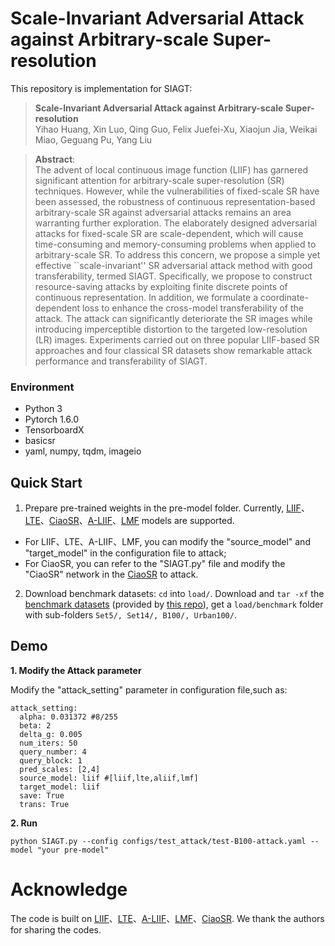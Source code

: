 # Scale-Invariant Adversarial Attack against Arbitrary-scale Super-resolution

This repository is implementation for SIAGT:

> **Scale-Invariant Adversarial Attack against Arbitrary-scale Super-resolution**<br>
> Yihao Huang, Xin Luo, Qing Guo, Felix Juefei-Xu, Xiaojun Jia, Weikai Miao, Geguang Pu, Yang Liu <br>

>**Abstract**: <br>
> The advent of local continuous image function (LIIF) has garnered significant attention for arbitrary-scale super-resolution (SR) techniques. However, while the vulnerabilities of fixed-scale SR have been assessed, the robustness of continuous representation-based arbitrary-scale SR against adversarial attacks remains an area warranting further exploration. The elaborately designed adversarial attacks for fixed-scale SR are scale-dependent, which will cause time-consuming and memory-consuming problems when applied to arbitrary-scale SR. To address this concern, we propose a simple yet effective ``scale-invariant'' SR adversarial attack method with good transferability, termed SIAGT. Specifically, we propose to construct resource-saving attacks by exploiting finite discrete points of continuous representation. In addition, we formulate a coordinate-dependent loss to enhance the cross-model transferability of the attack. The attack can significantly deteriorate the SR images while introducing imperceptible distortion to the targeted low-resolution (LR) images. Experiments carried out on three popular LIIF-based SR approaches and four classical SR datasets show remarkable attack performance and transferability of SIAGT.


### Environment
- Python 3
- Pytorch 1.6.0
- TensorboardX
- basicsr
- yaml, numpy, tqdm, imageio

## Quick Start

1. Prepare pre-trained weights in the pre-model folder. Currently,  [LIIF](https://github.com/yinboc/liif)、[LTE](https://github.com/jaewon-lee-b/lte)、[CiaoSR](https://github.com/caojiezhang/CiaoSR)、[A-LIIF](https://github.com/LeeHW-THU/A-LIIF)、[LMF](https://github.com/HeZongyao/LMF) models are supported.
 - For LIIF、LTE、A-LIIF、LMF, you can modify the "source_model" and "target_model" in the configuration file to attack;
 - For CiaoSR, you can refer to the "SIAGT.py" file and modify the "CiaoSR" network in the [CiaoSR](https://github.com/caojiezhang/CiaoSR) to attack.

2. Download benchmark datasets: `cd` into `load/`. Download and `tar -xf` the [benchmark datasets](https://cv.snu.ac.kr/research/EDSR/benchmark.tar) (provided by [this repo](https://github.com/thstkdgus35/EDSR-PyTorch)), get a `load/benchmark` folder with sub-folders `Set5/, Set14/, B100/, Urban100/`.

## Demo

**1. Modify the Attack parameter**

Modify the "attack_setting" parameter in configuration file,such as:

```
attack_setting:
  alpha: 0.031372 #8/255
  beta: 2
  delta_g: 0.005
  num_iters: 50
  query_number: 4
  query_block: 1
  pred_scales: [2,4]
  source_model: liif #[liif,lte,aliif,lmf]
  target_model: liif
  save: True
  trans: True
```

**2. Run**

```
python SIAGT.py --config configs/test_attack/test-B100-attack.yaml --model "your pre-model"
```

# Acknowledge
The code is built on [LIIF](https://github.com/yinboc/liif)、[LTE](https://github.com/jaewon-lee-b/lte)、[A-LIIF](https://github.com/LeeHW-THU/A-LIIF)、[LMF](https://github.com/HeZongyao/LMF)、[CiaoSR](https://github.com/caojiezhang/CiaoSR). We thank the authors for sharing the codes.



  
